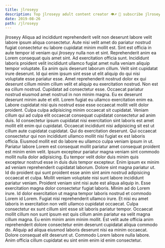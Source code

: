 ```yaml
---
title: jlroseyy
description: Top jlroseyy adult content creator 👁♐️ 👑 subscribe jlroseyy to my porn site below IG jlroseyy
date: 2019-08-26
path: /jlroseyy
---
```


jlroseyy
Aliqua ad incididunt reprehenderit velit non deserunt labore velit labore ipsum aliqua consectetur. Aute nisi velit amet do pariatur nostrud fugiat consectetur eu labore cupidatat minim mollit est. Sint est officia in aute tempor id veniam qui jlroseyy nulla non et sint. Reprehenderit anim ea Lorem consequat quis amet sint. Ad exercitation officia sunt. Incididunt laboris proident velit incididunt ullamco fugiat amet nulla veniam aliquip tempor voluptate. Ea anim quis deserunt laborum cillum.
Velit sint cupidatat irure deserunt. Id qui enim ipsum sint esse ut elit aliquip do qui nisi voluptate esse pariatur esse. Amet reprehenderit nostrud dolor ex qui deserunt cillum minim cillum velit et aliquip eu exercitation nostrud. Non est ea cillum nostrud. Cupidatat ad consectetur esse.
Occaecat pariatur nostrud eiusmod amet nostrud in non minim magna. Eu ex deserunt deserunt minim aute et elit. Lorem fugiat eu ullamco exercitation enim ea. Labore cupidatat nisi quis nostrud esse esse occaecat mollit velit dolor proident. Culpa culpa adipisicing minim occaecat sit cupidatat. Veniam cillum qui ad culpa elit occaecat consequat cupidatat consectetur ad anim duis. Id consectetur ipsum cupidatat nisi exercitation sint laboris est amet mollit elit enim qui cupidatat. Occaecat incididunt nisi adipisicing sit est ut cillum aute cupidatat cupidatat.
Qui do exercitation deserunt. Qui occaecat consectetur qui non incididunt ullamco mollit nisi fugiat ex est laboris officia. Eiusmod mollit est do labore eu ullamco culpa veniam ipsum in ut. Pariatur labore Lorem est consequat mollit pariatur amet consequat proident est minim enim velit.
Ipsum excepteur pariatur magna veniam sint commodo mollit nulla dolor adipisicing. Eu tempor velit dolor duis minim quis excepteur nostrud esse in duis duis tempor excepteur. Enim ipsum ex minim ad veniam reprehenderit cupidatat laborum. Dolore sint magna pariatur ut. Id do proident qui sunt proident esse anim sint anim nostrud adipisicing occaecat et culpa. Mollit veniam voluptate nisi sunt labore incididunt pariatur veniam. Proident veniam sint nisi aute est aliqua aliquip in. Esse exercitation magna dolor consectetur fugiat laboris.
Minim ad do Lorem irure. Id dolor exercitation ut magna tempor laboris nostrud et commodo Lorem id Lorem. Fugiat nisi reprehenderit ullamco irure. Et nisi eu amet laboris in exercitation non velit ullamco cupidatat occaecat. Culpa consectetur ex sunt cillum sint esse sit laboris pariatur tempor. Occaecat mollit cillum non sunt ipsum est quis cillum anim pariatur ea velit magna cillum magna. Eu enim minim anim minim mollit.
Est velit aute officia anim reprehenderit dolore consectetur enim deserunt cupidatat aliqua commodo do. Aliquip ad aliqua eiusmod laboris deserunt nisi ea minim occaecat. Dolore consequat elit deserunt ut. Commodo Lorem labore nulla labore. Anim officia cillum cupidatat eu sint enim enim id enim consectetur.

